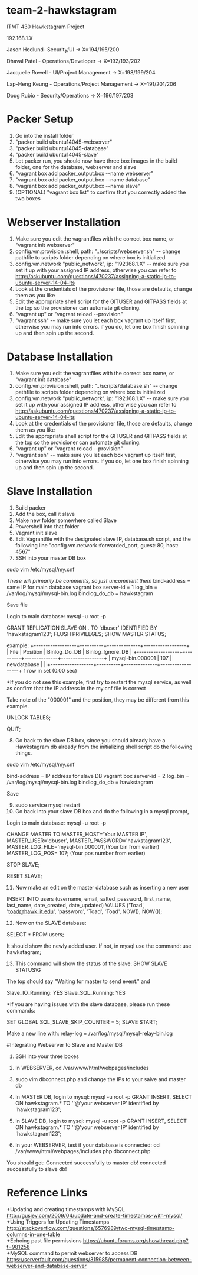 # team-2-hawkstagram
ITMT 430 Hawkstagram Project

192.168.1.X

Jason Hedlund- Security/UI -> X=194/195/200

Dhaval Patel - Operations/Developer -> X=192/193/202

Jacquelle Rowell - UI/Project Management -> X=198/199/204 

Lap-Heng Keung - Operations/Project Management -> X=191/201/206

Doug Rubio - Security/Operations ->  X=196/197/203 

# Packer Setup
1. Go into the install folder
2. "packer build ubuntu14045-webserver"
3. "packer build ubuntu14045-database"
4. "packer build ubuntu14045-slave" 
5. Let packer run, you should now have three box images in the build folder, one for the database, webserver and slave
6. "vagrant box add packer_output.box --name webserver"
7. "vagrant box add packer_output.box --name database"
8. "vagrant box add packer_output.box --name slave"
9. (OPTIONAL) "vagrant box list" to confirm that you correctly added the two boxes

# Webserver Installation
1. Make sure you edit the vagrantfiles with the correct box name, or "vagrant init webserver"
2. config.vm.provision :shell, path: "../scripts/webserver.sh" -- change pathfile to scripts folder depending on where box is initialized
3. config.vm.network "public_network", ip: "192.168.1.X" -- make sure you set it up with your assigned IP address, otherwise you can refer to http://askubuntu.com/questions/470237/assigning-a-static-ip-to-ubuntu-server-14-04-lts
4. Look at the credentials of the provisioner file, those are defaults, change them as you like
5. Edit the appropriate shell script for the GITUSER and GITPASS fields at the top so the provisioner can automate git cloning.
6. "vagrant up" or "vagrant reload --provision"
7. "vagrant ssh" -- make sure you let each box vagrant up itself first, otherwise you may run into errors. if you do, let one box finish spinning up and then spin up the second.

# Database Installation
1. Make sure you edit the vagrantfiles with the correct box name, or "vagrant init database"
2. config.vm.provision :shell, path: "../scripts/database.sh" -- change pathfile to scripts folder depending on where box is initialized
3. config.vm.network "public_network", ip: "192.168.1.X" -- make sure you set it up with your assigned IP address, otherwise you can refer to http://askubuntu.com/questions/470237/assigning-a-static-ip-to-ubuntu-server-14-04-lts
4. Look at the credentials of the provisioner file, those are defaults, change them as you like
5. Edit the appropriate shell script for the GITUSER and GITPASS fields at the top so the provisioner can automate git cloning.
6. "vagrant up" or "vagrant reload --provision"
7. "vagrant ssh" -- make sure you let each box vagrant up itself first, otherwise you may run into errors. if you do, let one box finish spinning up and then spin up the second.

# Slave Installation
1. Build packer
2. Add the box, call it slave 
3. Make new folder somewhere called Slave
4. Powershell into that folder
5. Vagrant init slave
6. Edit Vagrantfile with the designated slave IP, database.sh script, and the following line "config.vm.network :forwarded_port, guest: 80, host: 4567"
7. SSH into your master DB box 

sudo vim /etc/mysql/my.cnf

*These will primarily be comments, so just uncomment them*
bind-address = same IP for main database vagrant box
server-id = 1
log_bin = /var/log/mysql/mysql-bin.log
bindlog_do_db = hawkstagram

Save file

Login to main database:
mysql -u root -p

GRANT REPLICATION SLAVE ON *.* TO 'dbuser' IDENTIFIED BY 'hawkstagram123';
FLUSH PRIVILEGES;
SHOW MASTER STATUS;

example:
+------------------+----------+--------------+------------------+
| File             | Position | Binlog_Do_DB | Binlog_Ignore_DB |
+------------------+----------+--------------+------------------+
| mysql-bin.000001 |      107 | newdatabase  |                  |
+------------------+----------+--------------+------------------+
1 row in set (0.00 sec)

*If you do not see this example, first try to restart the mysql service, as well as confirm that the IP address in the my.cnf file is correct

Take note of the "000001" and the position, they may be different from this example. 

UNLOCK TABLES;

QUIT;

8. Go back to the slave DB box, since you should already have a Hawkstagram db already from the initializing shell script do the following things. 

sudo vim /etc/mysql/my.cnf

bind-address = IP address for slave DB vagrant box
server-id = 2
log_bin = /var/log/mysql/mysql-bin.log
bindlog_do_db = hawkstagram

Save

9. sudo service mysql restart
10. Go back into your slave DB box and do the following in a mysql prompt,

Login to main database:
mysql -u root -p

CHANGE MASTER TO MASTER_HOST='Your MASTER IP',
MASTER_USER='dbuser', 
MASTER_PASSWORD='hawkstagram123', 
MASTER_LOG_FILE='mysql-bin.000001',(Your bin from earlier) 
MASTER_LOG_POS=  107; (Your pos number from earlier)

STOP SLAVE;

RESET SLAVE;

11. Now make an edit on the master database such as inserting a new user

INSERT INTO users (username, email, salted_password, first_name, last_name, date_created, date_updated)
VALUES ('Toad', 'toad@hawk.iit.edu', 'password', 'Toad', 'Toad', NOW(), NOW());

12. Now on the SLAVE database:

SELECT * FROM users; 

It should show the newly added user. If not, in mysql use the command: use hawkstagram;

13. This command will show the status of the slave:
SHOW SLAVE STATUS\G 

The top should say "Waiting for master to send event." and

Slave_IO_Running: YES 
Slave_SQL_Running: YES

*If you are having issues with the slave database, please run these commands:

SET GLOBAL SQL_SLAVE_SKIP_COUNTER = 5;
SLAVE START;

Make a new line with:
relay-log = /var/log/mysql/mysql-relay-bin.log

#Integrating Webserver to Slave and Master DB

1. SSH into your three boxes
2. In WEBSERVER, cd /var/www/html/webpages/includes
3. sudo vim dbconnect.php and change the IPs to your salve and master db
4. In MASTER DB, login to mysql: 
mysql -u root -p 
GRANT INSERT, SELECT ON hawkstagram.* TO ''@'your webserver IP' identified by 'hawkstagram123';

5. In SLAVE DB, login to mysql:
mysql -u root -p 
GRANT INSERT, SELECT ON hawkstagram.* TO ''@'your webserver IP' identified by 'hawkstagram123';

6. In your WEBSERVER, test if your database is connected:
cd /var/www/html/webpages/includes
php dbconnect.php

You should get: 
Connected successfully to master db!
connected successfully to slave db!

# Reference Links
 +Updating and creating timestamps with MySQL http://gusiev.com/2009/04/update-and-create-timestamps-with-mysql/  
 +Using Triggers for Updating Timestamps http://stackoverflow.com/questions/6576989/two-mysql-timestamp-columns-in-one-table  
 +Echoing past file permissions https://ubuntuforums.org/showthread.php?t=981258  
 +MySQL command to permit webserver to access DB https://serverfault.com/questions/315985/permanent-connection-between-webserver-and-database-server
 